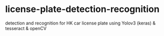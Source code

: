 # license-plate-detection-recognition
detection and recognition for HK car license plate using Yolov3 (keras) &amp; tesseract &amp; openCV
